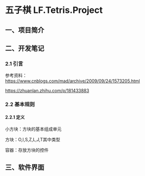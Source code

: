 ﻿# 五子棋 LF.Tetris.Project

## 一、项目简介

## 二、开发笔记

### 2.1 引言

参考资料：
https://www.cnblogs.com/mad/archive/2009/09/24/1573205.html

https://zhuanlan.zhihu.com/p/181433883

### 2.2 基本规则

#### 2.2.1 定义

小方块：方块的基本组成单元

方块：O,I,S,Z,L,J,T其中类型

容器：存放方块的控件

## 三、软件界面